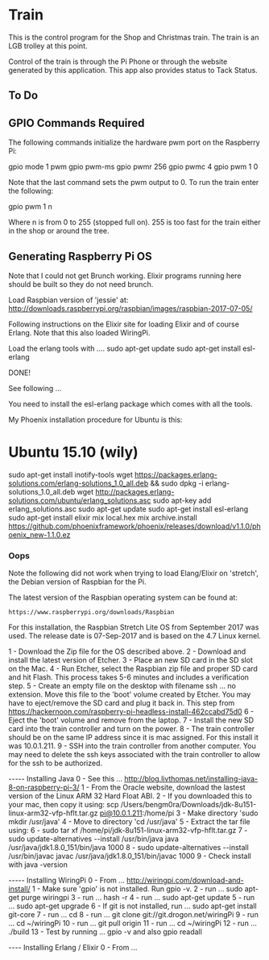 # Train

This is the control program for the Shop and Christmas train. The train is an
LGB trolley at this point.

Control of the train is through the Pi Phone or through the website generated
by this application. This app also provides status to Tack Status.

## To Do

## GPIO Commands Required

The following commands initialize the hardware pwm port on the Raspberry Pi:

  gpio mode 1 pwm
  gpio pwm-ms
  gpio pwmr 256
  gpio pwmc 4
  gpio pwm 1 0

Note that the last command sets the pwm output to 0.
To run the train enter the following:

  gpio pwm 1 n

Where n is from 0 to 255 (stopped full on). 255 is too fast for the train either in the shop or around the tree.

## Generating Raspberry Pi OS

Note that I could not get Brunch working. Elixir programs running here should be built so they do not need brunch.

Load Raspbian version of 'jessie' at: http://downloads.raspberrypi.org/raspbian/images/raspbian-2017-07-05/

Following instructions on the Elixir site for loading Elixir and of course Erlang. Note that this also loaded WiringPi.

Load the erlang tools with ....
sudo apt-get update
sudo apt-get install esl-erlang

DONE!

See following ...

You need to install the esl-erlang package which comes with all the tools.

My Phoenix installation procedure for Ubuntu is this:

# Ubuntu 15.10 (wily)
sudo apt-get install inotify-tools
wget https://packages.erlang-solutions.com/erlang-solutions_1.0_all.deb && sudo dpkg -i erlang-solutions_1.0_all.deb
wget http://packages.erlang-solutions.com/ubuntu/erlang_solutions.asc
sudo apt-key add erlang_solutions.asc
sudo apt-get update
sudo apt-get install esl-erlang
sudo apt-get install elixir
mix local.hex
mix archive.install https://github.com/phoenixframework/phoenix/releases/download/v1.1.0/phoenix_new-1.1.0.ez

### Oops

Note the following did not work when trying to load Elang/Elixir on 'stretch',
the Debian version of Raspbian for the Pi.

The latest version of the Raspbian operating system can be found at:

    https://www.raspberrypi.org/downloads/Raspbian

For this installation, the Raspbian Stretch Lite OS from September 2017 was
used. The release date is 07-Sep-2017 and is based on the 4.7 Linux kernel.

1 - Download the Zip file for the OS described above.
2 - Download and install the latest version of Etcher.
3 - Place an new SD card in the SD slot on the Mac.
4 - Run Etcher, select the Raspbian zip file and proper SD card and hit Flash. This process takes 5-6 minutes and includes a verification step.
5 - Create an empty file on the desktop with filename ssh ... no extension. Move this file to the 'boot' volume created by Etcher. You may have to eject/remove the SD card and plug it back in. This step from https://hackernoon.com/raspberry-pi-headless-install-462ccabd75d0
6 - Eject the 'boot' volume and remove from the laptop.
7 - Install the new SD card into the train controller and turn on the power.
8 - The train controller should be on the same IP address since it is mac assigned. For this install it was 10.0.1.211.
9 - SSH into the train controller from another computer. You may need to delete the ssh keys associated with the train controller to allow for the ssh to be authorized.

----- Installing Java
0 - See this ... http://blog.livthomas.net/installing-java-8-on-raspberry-pi-3/
1 - From the Oracle website, download the lastest version of the Linux ARM 32 Hard Float ABI.
2 - If you downloaded this to your mac, then copy it using:
scp /Users/bengm0ra/Downloads/jdk-8u151-linux-arm32-vfp-hflt.tar.gz pi@10.0.1.211:/home/pi
3 - Make directory 'sudo mkdir /usr/java'
4 - Move to directory 'cd /usr/java'
5 - Extract the tar file using:
6 - sudo tar xf /home/pi/jdk-8u151-linux-arm32-vfp-hflt.tar.gz
7 - sudo update-alternatives --install /usr/bin/java java /usr/java/jdk1.8.0_151/bin/java 1000
8 - sudo update-alternatives --install /usr/bin/javac javac /usr/java/jdk1.8.0_151/bin/javac 1000
9 - Check install with java -version

----- Installing WiringPi
0 - From ... http://wiringpi.com/download-and-install/
1 - Make sure 'gpio' is not installed. Run gpio -v.
2 - run ... sudo apt-get purge wiringpi
3 - run ... hash -r
4 - run ... sudo apt-get update
5 - run ... sudo apt-get upgrade
6 - If git is not installed, run ... sudo apt-get install git-core
7 - run ... cd
8 - run ... git clone git://git.drogon.net/wiringPi
9 - run ... cd ~/wiringPi
10 - run ... git pull origin
11 - run ... cd ~/wiringPi
12 - run ... ./build
13 - Test by running ... gpio -v and also gpio readall

---- Installing Erlang / Elixir
0 - From ...
